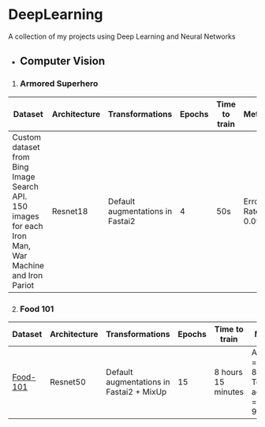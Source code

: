 # DeepLearning
A collection of my projects using Deep Learning and Neural Networks

* ## Computer Vision
1. ### Armored Superhero

| Dataset | Architecture | Transformations | Epochs | Time to train | Metrics |
| ------ | ------ | ------ | ------ | ------ | ------ | 
| Custom dataset from Bing Image Search API. 150 images for each Iron Man, War Machine and Iron Pariot | Resnet18 | Default augmentations in Fastai2 | 4 | 50s | Error Rate= 0.0952 |

2. ### Food 101

| Dataset | Architecture | Transformations | Epochs | Time to train | Metrics |
| ------ | ------ | ------ | ------ | ------ | ------ | 
| [Food-101](http://data.vision.ee.ethz.ch/cvl/food-101.tar.gz) | Resnet50 | Default augmentations in Fastai2 + MixUp | 15 | 8 hours 15 minutes | Accuracy = 89.22% Top 5 accuracy = 98.17% |
